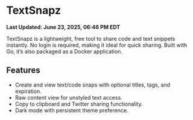 # TextSnapz

**Last Updated: June 23, 2025, 06:46 PM EDT**

TextSnapz is a lightweight, free tool to share code and text snippets instantly. No login is required, making it ideal for quick sharing. Built with Go, it’s also packaged as a Docker application.

## Features
- Create and view text/code snaps with optional titles, tags, and expiration.
- Raw content view for unstyled text access.
- Copy to clipboard and Twitter sharing functionality.
- Dark mode with persistent theme preference.
